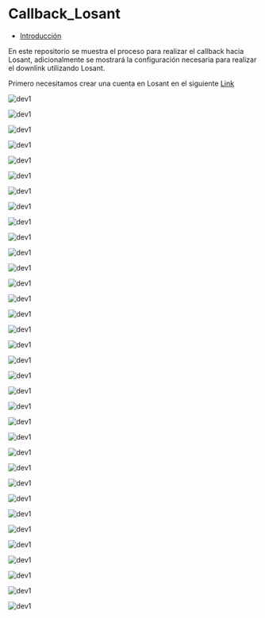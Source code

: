 Callback_Losant
===============

-	[Introducción](#introducción)


En este repositorio se muestra el proceso para realizar el callback hacia Losant, adicionalmente se mostrará la configuración necesaria para realizar el downlink utilizando Losant.

Primero necesitamos crear una cuenta en Losant en el siguiente [Link](https://accounts.losant.com/signin?)

![dev1](https://github.com/NXTIoT/Callback_Losant/blob/master/imagenes/los1.png?raw=true)

![dev1](https://github.com/NXTIoT/Callback_Losant/blob/master/imagenes/los2.png?raw=true)

![dev1](https://github.com/NXTIoT/Callback_Losant/blob/master/imagenes/los3.png?raw=true)

![dev1](https://github.com/NXTIoT/Callback_Losant/blob/master/imagenes/los4.png?raw=true)

![dev1](https://github.com/NXTIoT/Callback_Losant/blob/master/imagenes/los5.png?raw=true)

![dev1](https://github.com/NXTIoT/Callback_Losant/blob/master/imagenes/los6.png?raw=true)

![dev1](https://github.com/NXTIoT/Callback_Losant/blob/master/imagenes/los7.png?raw=true)

![dev1](https://github.com/NXTIoT/Callback_Losant/blob/master/imagenes/los8.png?raw=true)

![dev1](https://github.com/NXTIoT/Callback_Losant/blob/master/imagenes/los9.png?raw=true)

![dev1](https://github.com/NXTIoT/Callback_Losant/blob/master/imagenes/los10.png?raw=true)

![dev1](https://github.com/NXTIoT/Callback_Losant/blob/master/imagenes/los11.png?raw=true)

![dev1](https://github.com/NXTIoT/Callback_Losant/blob/master/imagenes/los12.png?raw=true)

![dev1](https://github.com/NXTIoT/Callback_Losant/blob/master/imagenes/los13.png?raw=true)

![dev1](https://github.com/NXTIoT/Callback_Losant/blob/master/imagenes/los14.png?raw=true)

![dev1](https://github.com/NXTIoT/Callback_Losant/blob/master/imagenes/los15.png?raw=true)

![dev1](https://github.com/NXTIoT/Callback_Losant/blob/master/imagenes/los16.png?raw=true)

![dev1](https://github.com/NXTIoT/Callback_Losant/blob/master/imagenes/los17.png?raw=true)

![dev1](https://github.com/NXTIoT/Callback_Losant/blob/master/imagenes/los18.png?raw=true)

![dev1](https://github.com/NXTIoT/Callback_Losant/blob/master/imagenes/los19.png?raw=true)

![dev1](https://github.com/NXTIoT/Callback_Losant/blob/master/imagenes/los20.png?raw=true)

![dev1](https://github.com/NXTIoT/Callback_Losant/blob/master/imagenes/los21.png?raw=true)

![dev1](https://github.com/NXTIoT/Callback_Losant/blob/master/imagenes/los22.png?raw=true)

![dev1](https://github.com/NXTIoT/Callback_Losant/blob/master/imagenes/los23.png?raw=true)

![dev1](https://github.com/NXTIoT/Callback_Losant/blob/master/imagenes/los24.png?raw=true)

![dev1](https://github.com/NXTIoT/Callback_Losant/blob/master/imagenes/los25.png?raw=true)

![dev1](https://github.com/NXTIoT/Callback_Losant/blob/master/imagenes/los26.png?raw=true)

![dev1](https://github.com/NXTIoT/Callback_Losant/blob/master/imagenes/los27.png?raw=true)

![dev1](https://github.com/NXTIoT/Callback_Losant/blob/master/imagenes/los28.png?raw=true)

![dev1](https://github.com/NXTIoT/Callback_Losant/blob/master/imagenes/los29.png?raw=true)

![dev1](https://github.com/NXTIoT/Callback_Losant/blob/master/imagenes/los30.png?raw=true)

![dev1](https://github.com/NXTIoT/Callback_Losant/blob/master/imagenes/los31.png?raw=true)

![dev1](https://github.com/NXTIoT/Callback_Losant/blob/master/imagenes/los32.png?raw=true)

![dev1](https://github.com/NXTIoT/Callback_Losant/blob/master/imagenes/los33.png?raw=true)

![dev1](https://github.com/NXTIoT/Callback_Losant/blob/master/imagenes/los34.png?raw=true)